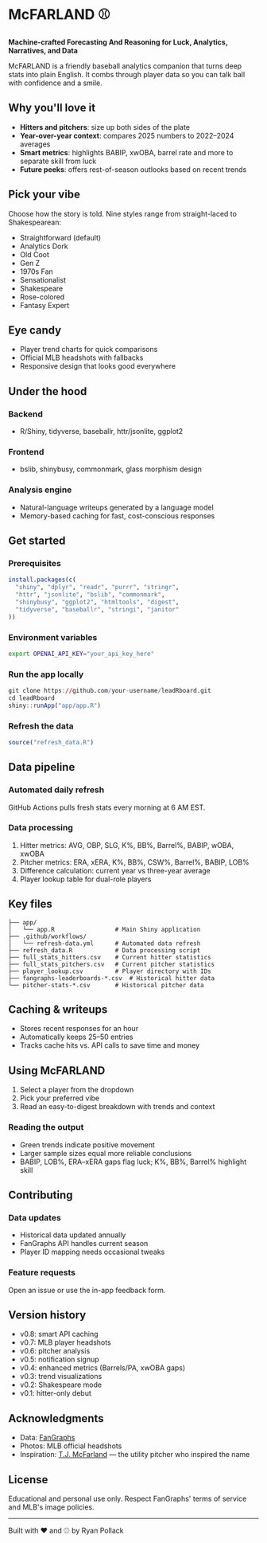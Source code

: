 # McFARLAND ⚾

**Machine-crafted Forecasting And Reasoning for Luck, Analytics, Narratives, and Data**

McFARLAND is a friendly baseball analytics companion that turns deep stats into plain English. It combs through player data so you can talk ball with confidence and a smile.

## Why you'll love it
- **Hitters and pitchers**: size up both sides of the plate
- **Year-over-year context**: compares 2025 numbers to 2022–2024 averages
- **Smart metrics**: highlights BABIP, xwOBA, barrel rate and more to separate skill from luck
- **Future peeks**: offers rest-of-season outlooks based on recent trends

## Pick your vibe
Choose how the story is told. Nine styles range from straight-laced to Shakespearean:

- Straightforward (default)
- Analytics Dork
- Old Coot
- Gen Z
- 1970s Fan
- Sensationalist
- Shakespeare
- Rose-colored
- Fantasy Expert

## Eye candy
- Player trend charts for quick comparisons
- Official MLB headshots with fallbacks
- Responsive design that looks good everywhere

## Under the hood
### Backend
- R/Shiny, tidyverse, baseballr, httr/jsonlite, ggplot2

### Frontend
- bslib, shinybusy, commonmark, glass morphism design

### Analysis engine
- Natural-language writeups generated by a language model
- Memory-based caching for fast, cost-conscious responses

## Get started
### Prerequisites
```r
install.packages(c(
  "shiny", "dplyr", "readr", "purrr", "stringr",
  "httr", "jsonlite", "bslib", "commonmark",
  "shinybusy", "ggplot2", "htmltools", "digest",
  "tidyverse", "baseballr", "stringi", "janitor"
))
```

### Environment variables
```bash
export OPENAI_API_KEY="your_api_key_here"
```

### Run the app locally
```r
git clone https://github.com/your-username/leadRboard.git
cd leadRboard
shiny::runApp("app/app.R")
```

### Refresh the data
```r
source("refresh_data.R")
```

## Data pipeline
### Automated daily refresh
GitHub Actions pulls fresh stats every morning at 6 AM EST.

### Data processing
1. Hitter metrics: AVG, OBP, SLG, K%, BB%, Barrel%, BABIP, wOBA, xwOBA
2. Pitcher metrics: ERA, xERA, K%, BB%, CSW%, Barrel%, BABIP, LOB%
3. Difference calculation: current year vs three-year average
4. Player lookup table for dual-role players

## Key files
```
├── app/
│   └── app.R                 # Main Shiny application
├── .github/workflows/
│   └── refresh-data.yml      # Automated data refresh
├── refresh_data.R            # Data processing script
├── full_stats_hitters.csv    # Current hitter statistics
├── full_stats_pitchers.csv   # Current pitcher statistics
├── player_lookup.csv         # Player directory with IDs
├── fangraphs-leaderboards-*.csv  # Historical hitter data
└── pitcher-stats-*.csv       # Historical pitcher data
```

## Caching & writeups
- Stores recent responses for an hour
- Automatically keeps 25–50 entries
- Tracks cache hits vs. API calls to save time and money

## Using McFARLAND
1. Select a player from the dropdown
2. Pick your preferred vibe
3. Read an easy-to-digest breakdown with trends and context

### Reading the output
- Green trends indicate positive movement
- Larger sample sizes equal more reliable conclusions
- BABIP, LOB%, ERA–xERA gaps flag luck; K%, BB%, Barrel% highlight skill

## Contributing
### Data updates
- Historical data updated annually
- FanGraphs API handles current season
- Player ID mapping needs occasional tweaks

### Feature requests
Open an issue or use the in-app feedback form.

## Version history
- v0.8: smart API caching
- v0.7: MLB player headshots
- v0.6: pitcher analysis
- v0.5: notification signup
- v0.4: enhanced metrics (Barrels/PA, xwOBA gaps)
- v0.3: trend visualizations
- v0.2: Shakespeare mode
- v0.1: hitter-only debut

## Acknowledgments
- Data: [FanGraphs](https://www.fangraphs.com/)
- Photos: MLB official headshots
- Inspiration: [T.J. McFarland](https://www.fangraphs.com/players/tj-mcfarland/3237/stats?position=P) — the utility pitcher who inspired the name

## License
Educational and personal use only. Respect FanGraphs' terms of service and MLB's image policies.

---
Built with ❤️ and ⚾ by Ryan Pollack
